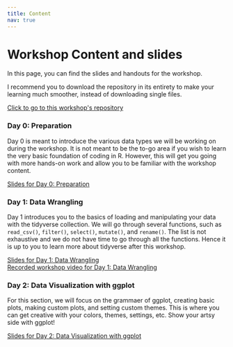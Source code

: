 ```yaml
---
title: Content
nav: true
---
```


# Workshop Content and slides

In this page, you can find the slides and handouts for the workshop.

I recommend you to download the repository in its entirety to make your learning much smoother, instead of downloading single files. 

[Click to go to this workshop's repository](https://github.com/winsonfzyang/RWorkshop)



### Day 0: Preparation
Day 0 is meant to introduce the various data types we will be working on during the workshop. It is not meant to be the to-go area if you wish to learn the very basic foundation of coding in R. However, this will get you going with more hands-on work and allow you to be familiar with the workshop content.


[Slides for Day 0: Preparation](https://winsonfzyang.github.io/RWorkshop/slides/Day0_Preparation.html)  



### Day 1: Data Wrangling
Day 1 introduces you to the basics of loading and manipulating your data with the tidyverse collection. We will go through several functions, such as `read_csv()`, `filter()`, `select()`, `mutate()`, and `rename()`. The list is not exhaustive and we do not have time to go through all the functions. Hence it is up to you to learn more about tidyverse after this workshop. 

[Slides for Day 1: Data Wrangling](https://winsonfzyang.github.io/RWorkshop/slides/Day1_Data-wrangling.html)  
[Recorded workshop video for Day 1: Data Wrangling](https://youtu.be/P1a3bnL6vb8)  



### Day 2: Data Visualization with ggplot
For this section, we will focus on the grammaer of ggplot, creating basic plots, making custom plots, and setting custom themes. This is where you can get creative with your colors, themes, settings, etc. Show your artsy side with ggplot!

[Slides for Day 2: Data Visualization with ggplot](https://winsonfzyang.github.io/RWorkshop/slides/Day2_Data-visualization.html)  